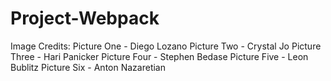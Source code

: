 # Project-Webpack

Image Credits: 
Picture One - Diego Lozano
Picture Two - Crystal Jo
Picture Three - Hari Panicker
Picture Four - Stephen Bedase
Picture Five - Leon Bublitz
Picture Six - Anton Nazaretian